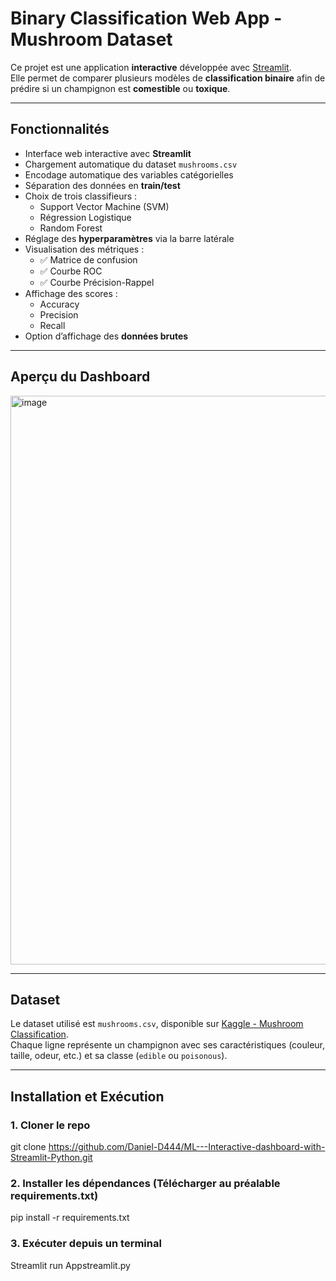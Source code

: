 # Binary Classification Web App - Mushroom Dataset

Ce projet est une application **interactive** développée avec [Streamlit](https://streamlit.io/).  
Elle permet de comparer plusieurs modèles de **classification binaire** afin de prédire si un champignon est **comestible** ou **toxique**.

---

## Fonctionnalités

- Interface web interactive avec **Streamlit**
- Chargement automatique du dataset `mushrooms.csv`
- Encodage automatique des variables catégorielles
- Séparation des données en **train/test**
- Choix de trois classifieurs :
  - Support Vector Machine (SVM)
  - Régression Logistique
  - Random Forest
- Réglage des **hyperparamètres** via la barre latérale
- Visualisation des métriques :
  - ✅ Matrice de confusion
  - ✅ Courbe ROC
  - ✅ Courbe Précision-Rappel
- Affichage des scores :
  - Accuracy
  - Precision
  - Recall
- Option d’affichage des **données brutes**

---

## Aperçu du Dashboard

<img width="1905" height="910" alt="image" src="https://github.com/user-attachments/assets/563dd849-4f48-41b4-8a9d-6cde356b8f9d" />

---

## Dataset

Le dataset utilisé est `mushrooms.csv`, disponible sur [Kaggle - Mushroom Classification](https://www.kaggle.com/uciml/mushroom-classification).  
Chaque ligne représente un champignon avec ses caractéristiques (couleur, taille, odeur, etc.) et sa classe (`edible` ou `poisonous`).

---

## Installation et Exécution

### 1. Cloner le repo

git clone https://github.com/Daniel-D444/ML---Interactive-dashboard-with-Streamlit-Python.git

### 2. Installer les dépendances (Télécharger au préalable requirements.txt)

pip install -r requirements.txt

### 3. Exécuter depuis un terminal

Streamlit run Appstreamlit.py

